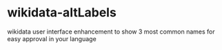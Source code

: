 # wikidata-altLabels
wikidata user interface enhancement to show 3 most common names for easy approval in your language
